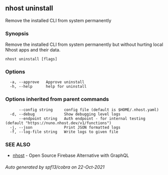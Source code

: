 ## nhost uninstall

Remove the installed CLI from system permanently

### Synopsis

Remove the installed CLI from system permanently
but without hurting local Nhost apps and their data.

```
nhost uninstall [flags]
```

### Options

```
  -a, --approve   Approve uninstall
  -h, --help      help for uninstall
```

### Options inherited from parent commands

```
      --config string     config file (default is $HOME/.nhost.yaml)
  -d, --debug             Show debugging level logs
      --endpoint string   Auth endpoint - for internal testing (default "https://nuno.nhost.dev/v1/functions")
  -j, --json              Print JSON formatted logs
  -f, --log-file string   Write logs to given file
```

### SEE ALSO

* [nhost](nhost.md)	 - Open Source Firebase Alternative with GraphQL

###### Auto generated by spf13/cobra on 22-Oct-2021

